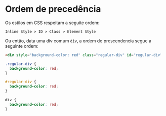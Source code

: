 
# Ordem de precedência

Os estilos em CSS respeitam a seguite ordem:

```
Inline Style > ID > Class > Element Style
```

  Ou então, data uma div comum `div`, a ordem de prescendencia segue a seguinte ordem:

  ```html
  <div style="background-color: red" class="regular-div" id="regular-div"></div>
  ```

  ```css
  .regular-div {
    background-color: red;
  }
  ```

  ```css
  #regular-div {
    background-color: red;
  }
  ```

  ```css
  div {
    background-color: red;
  }
  ```
